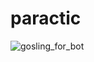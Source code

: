 # paractic

![gosling_for_bot](https://github.com/AkkForParactic/paractic/assets/147721446/154120f1-4c47-45a7-9ad0-30894a073cea)
